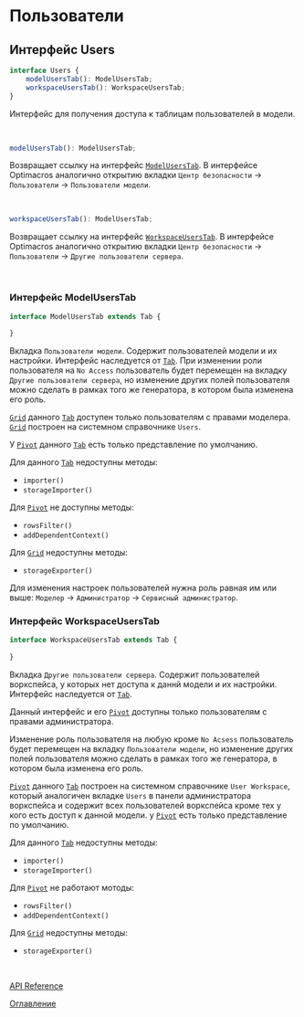 # Пользователи

## Интерфейс Users<a name="users"></a>
```ts
interface Users {
	modelUsersTab(): ModelUsersTab;
	workspaceUsersTab(): WorkspaceUsersTab;
}
```
Интерфейс для получения доступа к таблицам пользователей в модели.

&nbsp;

```js
modelUsersTab(): ModelUsersTab;
```
Возвращает ссылку на интерфейс [`ModelUsersTab`](#model-users-tab). В интерфейсе Optimacros аналогично открытию вкладки `Центр безопасности` -> `Пользователи` -> `Пользователи модели`.

&nbsp;

```js
workspaceUsersTab(): ModelUsersTab;
```
Возвращает ссылку на интерфейс [`WorkspaceUsersTab`](#workspace-users-tab). В интерфейсе Optimacros аналогично открытию вкладки `Центр безопасности` -> `Пользователи` -> `Другие пользователи сервера`.

&nbsp;

### Интерфейс ModelUsersTab<a name="model-users-tab"></a>
```ts
interface ModelUsersTab extends Tab {
	
}
```
Вкладка `Пользователи модели`. Содержит пользователей модели и их настройки. Интерфейс наследуется от [`Tab`](./views.md#tab).
При изменении роли пользователя на `No Access` пользователь будет перемещен на вкладку `Другие пользователи сервера`, но изменение других полей пользователя можно сделать в рамках того же генератора, в котором была изменена его роль.

[`Grid`](./views.md#grid) данного [`Tab`](./views.md#tab) доступен только пользователям с правами моделера.
[`Grid`](./views.md#grid) построен на системном справочнике `Users`.

У [`Pivot`](./views.md#интерфейс-pivot) данного [`Tab`](./views.md#tab) есть только представление по умолчанию.

Для данного [`Tab`](./views.md#tab) недоступны методы:
- `importer()`
- `storageImporter()`

Для [`Pivot`](./views.md#интерфейс-pivot) не доступны методы:
- `rowsFilter()`
- `addDependentContext()`

Для [`Grid`](./views.md#grid) недоступны методы:
- `storageExporter()`

Для изменения настроек пользователей нужна роль равная им или выше: `Моделер` -> `Администратор` -> `Сервисный администратор`.
&nbsp;

### Интерфейс WorkspaceUsersTab<a name="workspace-users-tab"></a>
```ts
interface WorkspaceUsersTab extends Tab {
	
}
```
Вкладка `Другие пользователи сервера`. Содержит пользователей воркспейса, у которых нет доступа к даннй модели и их настройки. Интерфейс наследуется от [`Tab`](./views.md#tab).

Данный интерфейс и его [`Pivot`](./views.md#интерфейс-pivot) доступны только пользователям с правами администратора.

Изменение роль пользователя на любую кроме `No Acsess` пользователь будет перемещен на вкладку `Пользователи модели`, но изменение других полей пользователя можно сделать в рамках того же генератора, в котором была изменена его роль.

[`Pivot`](./views.md#интерфейс-pivot) данного [`Tab`](./views.md#tab) построен на системном справочнике `User Workspace`, который аналогичен вкладке `Users` в панели администратора воркспейса и содержит всех пользователей воркспейса кроме тех у кого есть доступ к данной модели.
у [`Pivot`](./views.md#интерфейс-pivot) есть только представление по умолчанию.

Для данного [`Tab`](./views.md#tab) недоступны методы:
- `importer()`
- `storageImporter()`

Для [`Pivot`](./views.md#интерфейс-pivot) не работают мотоды:
- `rowsFilter()`
- `addDependentContext()`

Для [`Grid`](./views.md#grid) недоступны методы:
- `storageExporter()`

&nbsp;


[API Reference](./API.md)

[Оглавление](../README.md)
